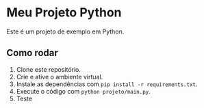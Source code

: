# Meu Projeto Python

Este é um projeto de exemplo em Python.

## Como rodar

1. Clone este repositório.
2. Crie e ative o ambiente virtual.
3. Instale as dependências com `pip install -r requirements.txt`.
4. Execute o código com `python projeto/main.py`.
5. Teste
